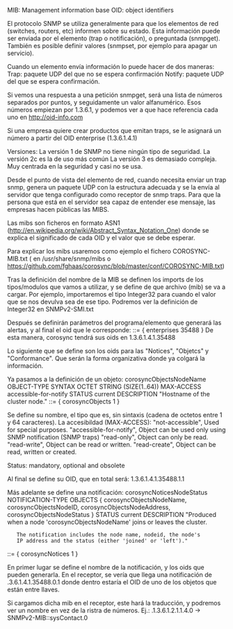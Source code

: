 MIB: Management information base
OID: object identifiers

El protocolo SNMP se utiliza generalmente para que los elementos de red (switches, routers, etc) informen sobre su estado.
Esta información puede ser enviada por el elemento (trap o notificación), o preguntada (snmpget).
También es posible definir valores (snmpset, por ejemplo para apagar un servicio).

Cuando un elemento envía información lo puede hacer de dos maneras:
	Trap: paquete UDP del que no se espera confirmación
	Notify: paquete UDP del que se espera confirmación.

Si vemos una respuesta a una petición snmpget, será una lista de números separados por puntos, y seguidamente un valor alfanumérico.
Esos números empiezan por 1.3.6.1, y podemos ver a que hace referencia cada uno en http://oid-info.com

Si una empresa quiere crear productos que emitan traps, se le asignará un número a partir del OID enterprise (1.3.6.1.4.1)


Versiones:
La versión 1 de SNMP no tiene ningún tipo de seguridad.
La versión 2c es la de uso más común
La versión 3 es demasiado compleja. Muy centrada en la seguridad y casi no se usa.


Desde el punto de vista del elemento de red, cuando necesita enviar un trap snmp, genera un paquete UDP con la estructura adecuada y se la envía al servidor que tenga configurado como receptor de snmp traps.
Para que la persona que está en el servidor sea capaz de entender ese mensaje, las empresas hacen públicas las MIBS.

Las mibs son ficheros en formato ASN1 (http://en.wikipedia.org/wiki/Abstract_Syntax_Notation_One) donde se explica el significado de cada OID y el valor que se debe esperar.

Para explicar los mibs usaremos como ejemplo el fichero COROSYNC-MIB.txt ( en /usr/share/snmp/mibs o https://github.com/fghaas/corosync/blob/master/conf/COROSYNC-MIB.txt)

Tras la definición del nombre de la MIB se definen los imports de los tipos/modulos que vamos a utilizar, y se define de que archivo (mib) se va a cargar.
Por ejemplo, importaremos el tipo Integer32 para cuando el valor que se nos devulva sea de ese tipo. Podremos ver la definición de Integer32 en SNMPv2-SMI.txt

Después se definirán parámetros del programa/elemento que generará las alertas, y al final el oid que le corresponde:
::= { enterprises 35488 }
De esta manera, corosync tendrá sus oids en 1.3.6.1.4.1.35488	

Lo siguiente que se define son los oids para las "Notices", "Objetcs" y "Conformance". Que serán la forma organizativa donde ya colgará la información.

Ya pasamos a la definición de un objeto:
corosyncObjectsNodeName OBJECT-TYPE
    SYNTAX      OCTET STRING (SIZE(1..64))
    MAX-ACCESS  accessible-for-notify
    STATUS      current
    DESCRIPTION "Hostname of the cluster node."
::= { corosyncObjects 1 }

Se define su nombre, el tipo que es, sin sintaxis (cadena de octetos entre 1 y 64 caracteres).
La accesibildad (MAX-ACCESS):
"not-accessible", Used for special purposes.
"accessible-for-notify", Object can be used only using SNMP notification (SNMP traps)
"read-only", Object can only be read.
"read-write", Object can be read or written.
"read-create", Object can be read, written or created.

Status: mandatory, optional and obsolete

Al final se define su OID, que en total será: 1.3.6.1.4.1.35488.1.1


Más adelante se define una notificación:
corosyncNoticesNodeStatus NOTIFICATION-TYPE
    OBJECTS     { corosyncObjectsNodeName,
                  corosyncObjectsNodeID,
                  corosyncObjectsNodeAddress,
                  corosyncObjectsNodeStatus }
    STATUS      current
    DESCRIPTION
      "Produced when a node 'corosyncObjectsNodeName' joins or leaves
       the cluster.

       The notification includes the node name, nodeid, the node's
       IP address and the status (either 'joined' or 'left')."
::= { corosyncNotices 1 }

En primer lugar se define el nombre de la notificación, y los oids que pueden generarla.
En el receptor, se vería que llega una notificación de .3.6.1.4.1.35488.0.1 donde dentro estaría el OID de uno de los objetos que están entre llaves.

Si cargamos dicha mib en el receptor, este hará la traducción, y podremos ver un nombre en vez de la ristra de números.
Ej.:  .1.3.6.1.2.1.1.4.0  ->  SNMPv2-MIB::sysContact.0
